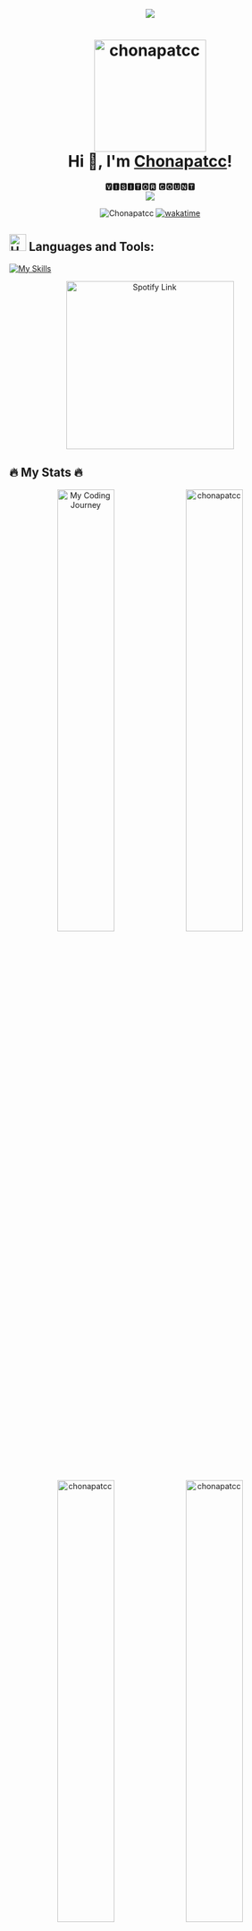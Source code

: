 <p align="center">
     <img src="https://capsule-render.vercel.app/api?type=waving&color=gradient&height=100&section=footer"/>
</p>


<h1 align="center">
  <img src="https://usagif.com/wp-content/uploads/2022/hqgif/anya-forger-spy-family-acegif-6.gif" alt="chonapatcc" width="200" /> 
  <br>
  Hi 👋, I'm <a href="[Your Website/Portfolio (optional)]">Chonapatcc</a>! 
</h1> 

<p align="center"> 
 🆅🅸🆂🅸🆃🅾🆁 🅲🅾🆄🅽🆃<br>
  <img src="https://profile-counter.glitch.me/Chonapatcc/count.svg"/>

<p align="center">

  <img src="https://komarev.com/ghpvc/?username=Chonapatcc&label=Floppa&color=13e736&style=flat" alt="Chonapatcc" />

<!--  WakaTime Badge  -->
  <a href="https://wakatime.com/@018cc044-4476-4674-b4d5-495d0e687ac5"> 
    <img src="https://wakatime.com/badge/user/018cc044-4476-4674-b4d5-495d0e687ac5.svg" alt="wakatime"/>
  </a>

<p align="center">
  

## <img src="https://raw.githubusercontent.com/Tarikul-Islam-Anik/Animated-Fluent-Emojis/master/Emojis/Objects/Hammer%20and%20Wrench.png" alt="Hammer and Wrench" width="30" height="30" /> **Languages and Tools:**  

[![My Skills](https://skillicons.dev/icons?i=bash,blender,c,cs,cpp,css,discord,docker,eclipse,figma,flutter,gcp,git,github,gmail,gradle,html,idea,instagram,java,js,kali,kotlin,linkedin,linux,lua,md,maven,notion,npm,opencv,ps,powershell,py,pytorch,robloxstudio,stackoverflow,svg,tensorflow,twitter,ubuntu,unity,unreal,vim,visualstudio,vscode,windows&perline=13)](#)

<div align="center">
  <a href="https://open.spotify.com/track/5urVDJJONveZJ7QVkmeIDx?si=b903500ba3d44f8f">
    <img src="https://44.media.tumblr.com/ec6f11a4a1eddc30313e002541383908/tumblr_pbx1f4bIXH1xa91r6o1_500.gif" alt="Spotify Link" width="300"> 
  </a>
</div>

## 🔥 My Stats 🔥

<p align="center">
  <!-- WakaTime Weekly Stats -->
  <img src="https://github-readme-stats.vercel.app/api/wakatime?username=chonapatcc&layout=compact&show_lines_of_code=true&theme=react" alt="My Coding Journey" width="45%"> 

  <!-- Top Languages Card -->
  <img src="https://github-readme-stats.vercel.app/api/top-langs/?username=chonapatcc&hide=jupyter%20notebook&langs_count=8&show_icons=true&theme=react&layout=compact" alt="chonapatcc" width="45%">
</p>

<p align="center"> 
  <!-- GitHub Stats Card -->
  <img align="center" src="https://github-readme-stats.vercel.app/api?username=chonapatcc&show_icons=true&theme=react" alt="chonapatcc" width="45%">

   <!-- GitHub Streak Stats  -->
  <img align="center" src="https://github-readme-streak-stats.herokuapp.com/?user=chonapatcc&theme=react" alt="chonapatcc" width="45%"> 
</p>

<p align="center">
  <!-- GitHub Profile Trophy - No theme option for this one -->
  <a href="https://github.com/ryo-ma/github-profile-trophy">
    <img src="https://github-profile-trophy.vercel.app/?username=chonapatcc" alt="chonapatcc" />
  </a> 
</p>

<p align="center">
     <img src="https://capsule-render.vercel.app/api?type=waving&color=gradient&height=100&section=footer"/>
</p>
